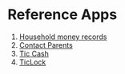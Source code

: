 # Reference Apps

1. [Household money records](https://play.google.com/store/apps/details?id=com.moneyforward.pfm.sanrio)
2. [Contact Parents](https://play.google.com/store/apps/details?id=com.kr.polyschool_vn)
3. [Tic Cash](https://play.google.com/store/apps/details?id=com.tictacpc.financemanager)
4. [TicLock](https://play.google.com/store/apps/details?id=com.tictac.ticlock)
